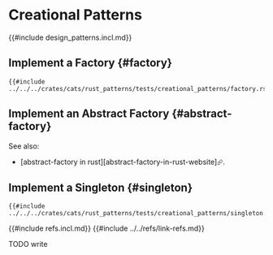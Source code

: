 # Creational Patterns

{{#include design_patterns.incl.md}}

## Implement a Factory {#factory}

```rust,editable
{{#include ../../../crates/cats/rust_patterns/tests/creational_patterns/factory.rs:example}}
```

## Implement an Abstract Factory {#abstract-factory}

See also:

- [abstract-factory in rust][abstract-factory-in-rust-website]⮳.

## Implement a Singleton {#singleton}

```rust,editable
{{#include ../../../crates/cats/rust_patterns/tests/creational_patterns/singleton.rs:example}}
```

{{#include refs.incl.md}}
{{#include ../../refs/link-refs.md}}

<div class="hidden">
TODO write
</div>

